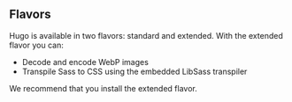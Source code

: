 ## Flavors

Hugo is available in two flavors: standard and extended. With the extended flavor you can:

- Decode and encode WebP images
- Transpile Sass to CSS using the embedded LibSass transpiler

We recommend that you install the extended flavor.
